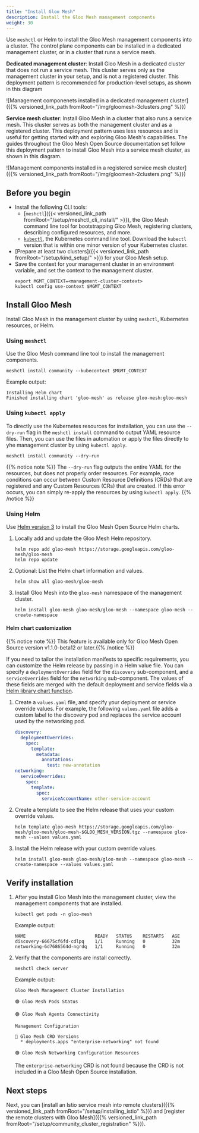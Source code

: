 ```yaml
---
title: "Install Gloo Mesh"
description: Install the Gloo Mesh management components
weight: 30
---
```


Use `meshctl` or Helm to install the Gloo Mesh management components into a cluster. The control plane components can be installed in a dedicated management cluster, or in a cluster that runs a service mesh.

**Dedicated management cluster**: Install Gloo Mesh in a dedicated cluster that does not run a service mesh. This cluster serves only as the management cluster in your setup, and is not a registered cluster. This deployment pattern is recommended for production-level setups, as shown in this diagram

![Management componenets installed in a dedicated management cluster]({{% versioned_link_path fromRoot="/img/gloomesh-3clusters.png" %}})

**Service mesh cluster**: Install Gloo Mesh in a cluster that also runs a service mesh. This cluster serves as both the management cluster and as a registered cluster. This deployment pattern uses less resources and is useful for getting started with and exploring Gloo Mesh's capabilities. The guides throughout the Gloo Mesh Open Source documentation set follow this deployment pattern to install Gloo Mesh into a service mesh cluster, as shown in this diagram.

![Management components installed in a registered service mesh cluster]({{% versioned_link_path fromRoot="/img/gloomesh-2clusters.png" %}})

## Before you begin

* Install the following CLI tools:
  * [`meshctl`]({{< versioned_link_path fromRoot="/setup/meshctl_cli_install/" >}}), the Gloo Mesh command line tool for bootstrapping Gloo Mesh, registering clusters, describing configured resources, and more.
  * [`kubectl`](https://kubernetes.io/docs/tasks/tools/#kubectl), the Kubernetes command line tool. Download the `kubectl` version that is within one minor version of your Kubernetes cluster.
* [Prepare at least two clusters]({{< versioned_link_path fromRoot="/setup/kind_setup/" >}}) for your Gloo Mesh setup.
* Save the context for your management cluster in an environment variable, and set the context to the management cluster.
  ```shell
  export MGMT_CONTEXT=<management-cluster-context>
  kubectl config use-context $MGMT_CONTEXT
  ```

## Install Gloo Mesh

Install Gloo Mesh in the management cluster by using `meshctl`, Kubernetes resources, or Helm.

### Using `meshctl`

Use the Gloo Mesh command line tool to install the management components.
```shell
meshctl install community --kubecontext $MGMT_CONTEXT
```

Example output:
```
Installing Helm chart
Finished installing chart 'gloo-mesh' as release gloo-mesh:gloo-mesh
```

### Using `kubectl apply`

To directly use the Kubernetes resources for installation, you can use the `--dry-run` flag in the `meshctl install` command to output YAML resource files. Then, you can use the files in automation or apply the files directly to yhe management cluster by using `kubectl apply`.

```shell
meshctl install community --dry-run
```

{{% notice note %}}
The `--dry-run` flag outputs the entire YAML for the resources, but does not properly order resources. For example, race conditions can occur between Custom Resource Definitions (CRDs) that are registered and any Custom Resources (CRs) that are created. If this error occurs, you can simply re-apply the resources by using `kubectl apply`.
{{% /notice %}}

### Using Helm

Use [Helm version 3](https://helm.sh/docs/intro/install/) to install the Gloo Mesh Open Source Helm charts.

1. Locally add and update the Gloo Mesh Helm repository.
   ```shell
   helm repo add gloo-mesh https://storage.googleapis.com/gloo-mesh/gloo-mesh
   helm repo update
   ```

2. Optional: List the Helm chart information and values.
   ```shell
   helm show all gloo-mesh/gloo-mesh
   ```

3. Install Gloo Mesh into the `gloo-mesh` namespace of the management cluster.
   ```shell
   helm install gloo-mesh gloo-mesh/gloo-mesh --namespace gloo-mesh --create-namespace
   ```

#### Helm chart customization

{{% notice note %}} This feature is available only for Gloo Mesh Open Source version v1.1.0-beta12 or later.{{% /notice %}}

If you need to tailor the installation manifests to specific requirements, you can customize the Helm release by passing in a Helm value file. You can specify a `deploymentOverrides` field for the `discovery` sub-component, and a `serviceOverrides` field for the `networking` sub-component. The values of these fields are merged with the default deployment and service fields via a [Helm library chart function](https://github.com/helm/charts/blob/master/incubator/common/templates/_util.tpl).

1. Create a `values.yaml` file, and specify your deployment or service override values. For example, the following `values.yaml` file adds a custom label to the discovery pod and replaces the service account used by the networking pod.
   ```yaml
   discovery:
     deploymentOverrides:
       spec:
         template:
           metadata:
             annotations:
               test: new-annotation
   networking:
     serviceOverrides:
       spec:
         template:
           spec:
             serviceAccountName: other-service-account
   ```

2. Create a template to see the Helm release that uses your custom override values.
   ```shell
   helm template gloo-mesh https://storage.googleapis.com/gloo-mesh/gloo-mesh/gloo-mesh-$GLOO_MESH_VERSION.tgz --namespace gloo-mesh --values values.yaml
   ```

3. Install the Helm release with your custom override values.
   ```shell
   helm install gloo-mesh gloo-mesh/gloo-mesh --namespace gloo-mesh --create-namespace --values values.yaml
   ```

## Verify installation

1. After you install Gloo Mesh into the management cluster, view the management components that are installed.
   ```shell
   kubectl get pods -n gloo-mesh
   ```

   Example output:
   ```
   NAME                          READY   STATUS    RESTARTS   AGE
   discovery-66675cf6fd-cdlpq    1/1     Running   0          32m
   networking-6d7686564d-ngrdq   1/1     Running   0          32m
   ```

2. Verify that the components are install correctly.
   ```shell
   meshctl check server
   ```

   Example output:
   ```
   Gloo Mesh Management Cluster Installation

   🟢 Gloo Mesh Pods Status

   🟢 Gloo Mesh Agents Connectivity

   Management Configuration

   🔴 Gloo Mesh CRD Versions
     * deployments.apps "enterprise-networking" not found

   🟢 Gloo Mesh Networking Configuration Resources
   ```
   The `enterprise-networking` CRD is not found because the CRD is not included in a Gloo Mesh Open Source installation.

## Next steps

Next, you can [install an Istio service mesh into remote clusters]({{% versioned_link_path fromRoot="/setup/installing_istio" %}}) and [register the remote clusters with Gloo Mesh]({{% versioned_link_path fromRoot="/setup/community_cluster_registration" %}}).